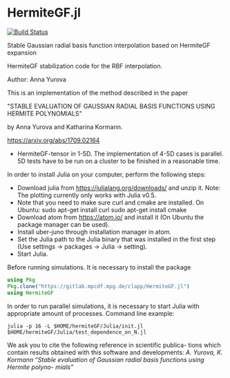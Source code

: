 # HermiteGF.jl

[![Build Status](https://travis-ci.org/JuliaVlasov/HermiteGF.jl.svg?branch=master)](https://travis-ci.org/JuliaVlasov/HermiteGF.jl)

Stable Gaussian radial basis function interpolation based on HermiteGF expansion

HermiteGF stabilization code for the RBF interpolation. 

Author: Anna Yurova

This is an implementation of the method described in the paper

"STABLE EVALUATION OF GAUSSIAN RADIAL BASIS FUNCTIONS USING HERMITE POLYNOMIALS"

by Anna Yurova and Katharina Kormann.

https://arxiv.org/abs/1709.02164

- HermiteGF-tensor in 1-5D. The implementation of 4-5D cases is parallel. 5D tests have to be run on a cluster to be finished in a reasonable time.

In order to install Julia on your computer, perform the following steps:

- Download julia from https://julialang.org/downloads/ and unzip it.  Note: The plotting currently only works with Julia v0.5.
- Note that you need to make sure curl and cmake are installed. On Ubuntu:
  sudo apt-get install curl
  sudo apt-get install cmake
- Download atom from https://atom.io/ and install it (On Ubuntu the package manager can be used).
- Install uber-juno through installation manager in atom.
- Set the Julia path to the Julia binary that was installed in the first step (Use settings -> packages -> Julia -> setting).
- Start Julia.

Before running simulations. It is necessary to install the package

```julia
using Pkg
Pkg.clone("https://gitlab.mpcdf.mpg.de/clapp/HermiteGF.jl")
using HermiteGF
```

In order to run parallel simulations, it is necessary to start Julia with appropriate amount of processes. Command line example:

```
julia -p 16 -L $HOME/hermiteGF/Julia/init.jl $HOME/hermiteGF/Julia/test_dependence_on_N.jl
```

We ask you to cite the following reference in scientific publica-
tions which contain results obtained with this software and developments:
*A. Yurova, K. Kormann
“Stable evaluation of Gaussian radial basis functions using Hermite polyno-
mials”*
